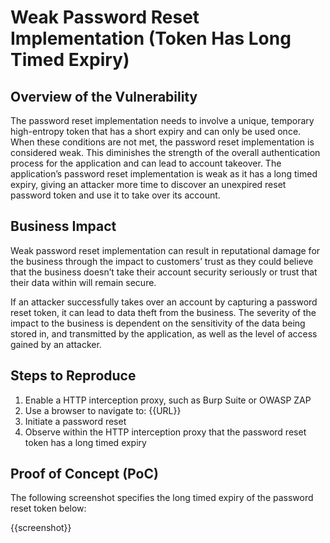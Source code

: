 # Weak Password Reset Implementation (Token Has Long Timed Expiry)

## Overview of the Vulnerability

The password reset implementation needs to involve a unique, temporary high-entropy token that has a short expiry and can only be used once. When these conditions are not met, the password reset implementation is  considered weak. This diminishes the strength of the overall authentication process for the application and can lead to account takeover. The application’s password reset implementation is weak as it has a long timed expiry, giving an attacker more time to discover an unexpired reset password token and use it to take over its account.

## Business Impact

Weak password reset implementation can result in reputational damage for the business through the impact to customers’ trust as they could believe that the business doesn’t take their account security seriously or trust that their data within will remain secure.

If an attacker successfully takes over an account by capturing a password reset token, it can lead to data theft from the business. The severity of the impact to the business is dependent on the sensitivity of the data being stored in, and transmitted by the application, as well as the level of access gained by an attacker.

## Steps to Reproduce

1. Enable a HTTP interception proxy, such as Burp Suite or OWASP ZAP
1. Use a browser to navigate to: {{URL}}
1. Initiate a password reset
1. Observe within the HTTP interception proxy that the password reset token has a long timed expiry

## Proof of Concept (PoC)

The following screenshot specifies the long timed expiry of the password reset token below:

{{screenshot}}
